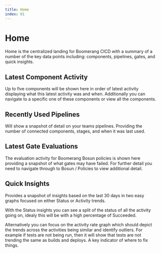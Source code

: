 ```yaml
---
title: Home
index: 01
---
```


# Home

Home is the centralized landing for Boomerang CICD with a summary of a number of the key data points including: components, pipelines, gates, and quick insights.

## Latest Component Activity

Up to five components will be shown here in order of latest activity displaying what this latest activity was and when. Additionally you can navigate to a specific one of these components or view all the components.

## Recently Used Pipelines

Will show a snapshot of detail on your teams pipelines. Providing the number of connected components, stages, and when it was last used.

## Latest Gate Evaluations

The evaluation activity for Boomerang Bosun policies is shown here providing a snapshot of what gates may have failed. For further detail you need to navigate through to Bosun / Policies to view additional detail.

## Quick Insights

Provides a snapshot of insights based on the last 30 days in two easy graphs focused on either Status or Activity trends.

With the Status insights you can see a split of the status of all the activity going on, idealy this will be with a high percentage of Succeeded.

Alternatively you can focus on the activity rate graph which should depict the trends across the activities being similar and identify outliers. For example if tests are not being run, then it will show that tests are not trending the same as builds and deploys. A key indicator of where to fix things.